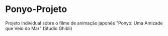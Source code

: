 # Ponyo-Projeto
Projeto Individual sobre o filme de animação japonês "Ponyo: Uma Amizade que Veio do Mar" (Studio Ghibli)
